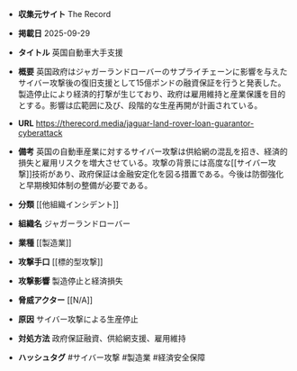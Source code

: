 - **収集元サイト**
The Record

- **掲載日**
2025-09-29

- **タイトル**
英国自動車大手支援

- **概要**
英国政府はジャガーランドローバーのサプライチェーンに影響を与えたサイバー攻撃後の復旧支援として15億ポンドの融資保証を行うと発表した。製造停止により経済的打撃が生じており、政府は雇用維持と産業保護を目的とする。影響は広範囲に及び、段階的な生産再開が計画されている。

- **URL**
https://therecord.media/jaguar-land-rover-loan-guarantor-cyberattack

- **備考**
英国の自動車産業に対するサイバー攻撃は供給網の混乱を招き、経済的損失と雇用リスクを増大させている。攻撃の背景には高度な[[サイバー攻撃]]技術があり、政府保証は金融安定化を図る措置である。今後は防御強化と早期検知体制の整備が必要である。

- **分類**
[[他組織インシデント]]

- **組織名**
ジャガーランドローバー

- **業種**
[[製造業]]

- **攻撃手口**
[[標的型攻撃]]

- **攻撃影響**
製造停止と経済損失

- **脅威アクター**
[[N/A]]

- **原因**
サイバー攻撃による生産停止

- **対処方法**
政府保証融資、供給網支援、雇用維持

- **ハッシュタグ**
#サイバー攻撃 #製造業 #経済安全保障
